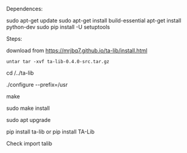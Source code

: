 Dependences:

sudo apt-get update
sudo apt-get install build-essential
apt-get install python-dev
sudo pip install -U setuptools

Steps:

download from https://mrjbq7.github.io/ta-lib/install.html

    untar tar -xvf ta-lib-0.4.0-src.tar.gz

cd /../ta-lib

./configure --prefix=/usr

make

sudo make install

sudo apt upgrade

pip install ta-lib or pip install TA-Lib

Check import talib
